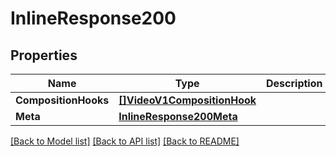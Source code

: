 # InlineResponse200

## Properties

Name | Type | Description | Notes
------------ | ------------- | ------------- | -------------
**CompositionHooks** | [**[]VideoV1CompositionHook**](video.v1.composition_hook.md) |  | [optional] 
**Meta** | [**InlineResponse200Meta**](inline_response_200_meta.md) |  | [optional] 

[[Back to Model list]](../README.md#documentation-for-models) [[Back to API list]](../README.md#documentation-for-api-endpoints) [[Back to README]](../README.md)


